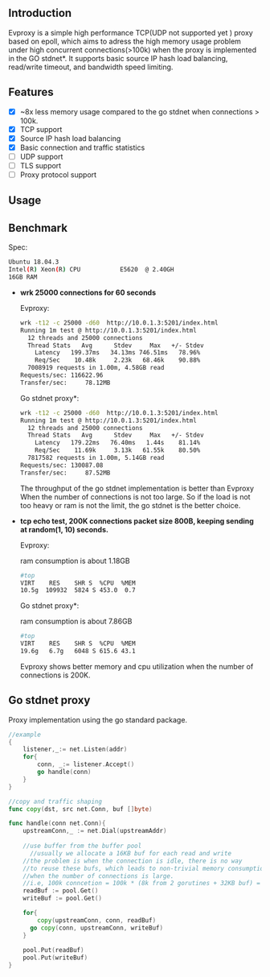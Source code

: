 ## Introduction

Evproxy is a simple high performance TCP(UDP not supported yet ) proxy based on epoll, which aims to adress the high memory usage problem under high concurrent connections(>100k) when the proxy is implemented in the GO stdnet*. It supports basic source IP hash load balancing, read/write timeout, and bandwidth speed limiting.
   
## Features

- [x]  ~8x less memory usage compared to the go stdnet when connections > 100k.
- [x]  TCP support
- [x]  Source IP hash load balancing
- [x]  Basic connection and traffic statistics
- [ ]  UDP support
- [ ]  TLS support
- [ ]  Proxy protocol support

## Usage



## Benchmark

Spec:  

```bash
Ubuntu 18.04.3
Intel(R) Xeon(R) CPU           E5620  @ 2.40GH
16GB RAM
```

- **wrk 25000 connections for 60 seconds**
    
    Evproxy:
    
    ```bash
    wrk -t12 -c 25000 -d60  http://10.0.1.3:5201/index.html
    Running 1m test @ http://10.0.1.3:5201/index.html
      12 threads and 25000 connections
      Thread Stats   Avg      Stdev     Max   +/- Stdev
        Latency   199.37ms   34.13ms 746.51ms   78.96%
        Req/Sec    10.48k     2.23k   68.46k    90.88%
      7008919 requests in 1.00m, 4.58GB read
    Requests/sec: 116622.96
    Transfer/sec:     78.12MB
    ```
    
    Go stdnet proxy*:
    
    ```bash
    wrk -t12 -c 25000 -d60  http://10.0.1.3:5201/index.html
    Running 1m test @ http://10.0.1.3:5201/index.html
      12 threads and 25000 connections
      Thread Stats   Avg      Stdev     Max   +/- Stdev
        Latency   179.22ms   76.40ms   1.44s    81.14%
        Req/Sec    11.69k     3.13k   61.55k    80.50%
      7817582 requests in 1.00m, 5.14GB read
    Requests/sec: 130087.08
    Transfer/sec:     87.52MB
    ```
    
    The throughput of the go stdnet implementation is better than Evproxy When the number of connections is not too large. So if the load is not too heavy or ram is not the limit, the go stdnet is the better choice.
    
- **tcp echo test, 200K connections  packet size 800B, keeping sending at random(1, 10) seconds.**
    
    Evproxy:
    
    ram consumption is about 1.18GB 
    
    ```bash
    #top
    VIRT    RES    SHR S  %CPU  %MEM                                
    10.5g  109932  5824 S 453.0  0.7 
    ```
    
    Go stdnet proxy*:
    
    ram consumption is about 7.86GB 
    
    ```bash
    #top
    VIRT    RES    SHR S  %CPU  %MEM                                
    19.6g   6.7g   6048 S 615.6 43.1
    ```
    
    Evproxy shows better memory and cpu utilization when the number of connections is 200K. 

## Go stdnet proxy

Proxy implementation using the go standard package.

```go
//example
{
	listener,_:= net.Listen(addr)
	for{
	    conn, _:= listener.Accept()
		go handle(conn)
	}
}

//copy and traffic shaping
func copy(dst, src net.Conn, buf []byte)

func handle(conn net.Conn){
    upstreamConn,_ := net.Dial(upstreamAddr)
    
    //use buffer from the buffer pool
	  //usually we allocate a 16KB buf for each read and write
    //the problem is when the connection is idle, there is no way
    //to reuse these bufs, which leads to non-trivial memory consumption
    //when the number of connections is large.
    //i.e, 100k conncetion = 100k * (8k from 2 gorutines + 32KB buf) = 3.8GB  
	readBuf := pool.Get()
	writeBuf := pool.Get()

	for{
	    copy(upstreamConn, conn, readBuf)
      go copy(conn, upstreamConn, writeBuf)
	}
    
    pool.Put(readBuf)
    pool.Put(writeBuf)
}

```